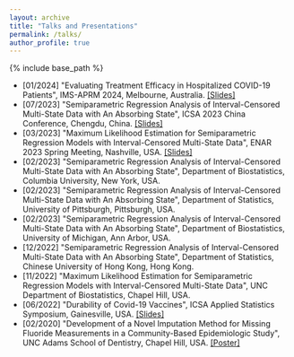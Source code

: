 ```yaml
---
layout: archive
title: "Talks and Presentations"
permalink: /talks/
author_profile: true
---
```


{% include base_path %}

- [01/2024] "Evaluating Treatment Efficacy in Hospitalized COVID-19 Patients", IMS-APRM 2024, Melbourne, Australia. [[Slides]](/files/talks-slides/IP65-4-YuGu-AW153.pdf)
- [07/2023] "Semiparametric Regression Analysis of Interval-Censored Multi-State Data with An Absorbing State", ICSA 2023 China Conference, Chengdu, China. [[Slides]](/files/talks-slides/ICSA_China_2023_slides.pdf)
- [03/2023] "Maximum Likelihood Estimation for Semiparametric Regression Models with Interval-Censored Multi-State Data", ENAR 2023 Spring Meeting, Nashville, USA. [[Slides]](/files/talks-slides/slides_ENAR2023.pdf)
- [02/2023] "Semiparametric Regression Analysis of Interval-Censored Multi-State Data with An Absorbing State", Department of Biostatistics, Columbia University, New York, USA.
- [02/2023] "Semiparametric Regression Analysis of Interval-Censored Multi-State Data with An Absorbing State", Department of Statistics, University of Pittsburgh, Pittsburgh, USA.
- [02/2023] "Semiparametric Regression Analysis of Interval-Censored Multi-State Data with An Absorbing State", Department of Biostatistics, University of Michigan, Ann Arbor, USA.
- [12/2022] "Semiparametric Regression Analysis of Interval-Censored Multi-State Data with An Absorbing State", Department of Statistics, Chinese University of Hong Kong, Hong Kong.
- [11/2022] "Maximum Likelihood Estimation for Semiparametric Regression Models with Interval-Censored Multi-State Data", UNC Department of Biostatistics, Chapel Hill, USA.
- [06/2022] "Durability of Covid-19 Vaccines", ICSA Applied Statistics Symposium, Gainesville, USA. [[Slides]](/files/talks-slides/ICSA2022_7G_Gu.pdf)
- [02/2020] "Development of a Novel Imputation Method for Missing Fluoride Measurements in a Community-Based Epidemiologic Study", UNC Adams School of Dentistry, Chapel Hill, USA. [[Poster]](/files/talks-slides/SOD_Research_Day____Poster_Presentation.pdf)